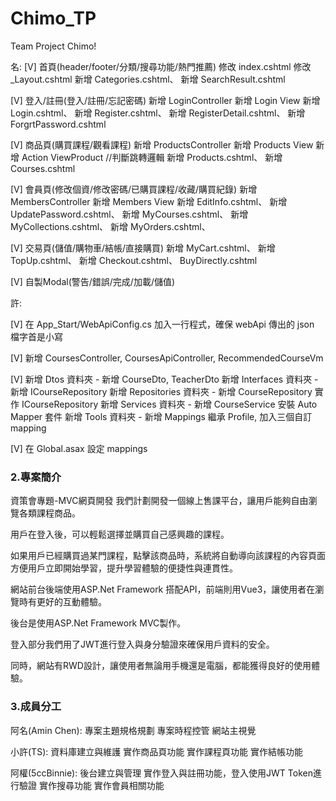 # Chimo_TP

Team Project Chimo!

名:
[V] 首頁(header/footer/分類/搜尋功能/熱門推薦)
    修改 index.cshtml
    修改 _Layout.cshtml
    新增 Categories.cshtml、 新增 SearchResult.cshtml

[V] 登入/註冊(登入/註冊/忘記密碼)
    新增 LoginController  新增 Login View
      新增 Login.cshtml、 新增 Register.cshtml、 新增 RegisterDetail.cshtml、 新增 ForgrtPassword.cshtml

[V] 商品頁(購買課程/觀看課程)
    新增 ProductsController 新增 Products View
      新增 Action ViewProduct //判斷跳轉邏輯
      新增 Products.cshtml、 新增 Courses.cshtml
      
[V] 會員頁(修改個資/修改密碼/已購買課程/收藏/購買紀錄)
    新增 MembersController 新增 Members View
      新增 EditInfo.cshtml、 新增 UpdatePassword.cshtml、 新增 MyCourses.cshtml、 新增 MyCollections.cshtml、 新增 MyOrders.cshtml、 
      
    
[V] 交易頁(儲值/購物車/結帳/直接購買)
    新增 MyCart.cshtml、 新增 TopUp.cshtml、 新增 Checkout.cshtml、 BuyDirectly.cshtml

[V] 自製Modal(警告/錯誤/完成/加載/儲值)   
    
許:

[V] 在 App_Start/WebApiConfig.cs 加入一行程式，確保 webApi 傳出的 json 檔字首是小寫

[V] 新增 CoursesController, CoursesApiController, RecommendedCourseVm

[V] 新增 Dtos 資料夾 - 新增 CourseDto, TeacherDto
新增 Interfaces 資料夾 - 新增 ICourseRepository
新增 Repositories 資料夾 - 新增 CourseRepository 實作 ICourseRepository
新增 Services 資料夾 - 新增 CourseService
安裝 Auto Mapper 套件
新增 Tools 資料夾 - 新增 Mappings 繼承 Profile, 加入三個自訂 mapping

[V] 在 Global.asax 設定 mappings


 <h3>2.專案簡介  </h3>

資策會專題-MVC網頁開發
我們計劃開發一個線上售課平台，讓用戶能夠自由瀏覽各類課程商品。

用戶在登入後，可以輕鬆選擇並購買自己感興趣的課程。

如果用戶已經購買過某門課程，點擊該商品時，系統將自動導向該課程的內容頁面方便用戶立即開始學習，提升學習體驗的便捷性與連貫性。

網站前台後端使用ASP.Net Framework 搭配API，前端則用Vue3，讓使用者在瀏覽時有更好的互動體驗。

後台是使用ASP.Net Framework MVC製作。

登入部分我們用了JWT進行登入與身分驗證來確保用戶資料的安全。

同時，網站有RWD設計，讓使用者無論用手機還是電腦，都能獲得良好的使用體驗。



 <h3>3.成員分工 </h3>

阿名(Amin Chen):
專案主題規格規劃
專案時程控管
網站主視覺


小許(TS):
資料庫建立與維護
實作商品頁功能
實作課程頁功能
實作結帳功能


阿權(5ccBinnie):
後台建立與管理
實作登入與註冊功能，登入使用JWT Token進行驗證
實作搜尋功能
實作會員相關功能